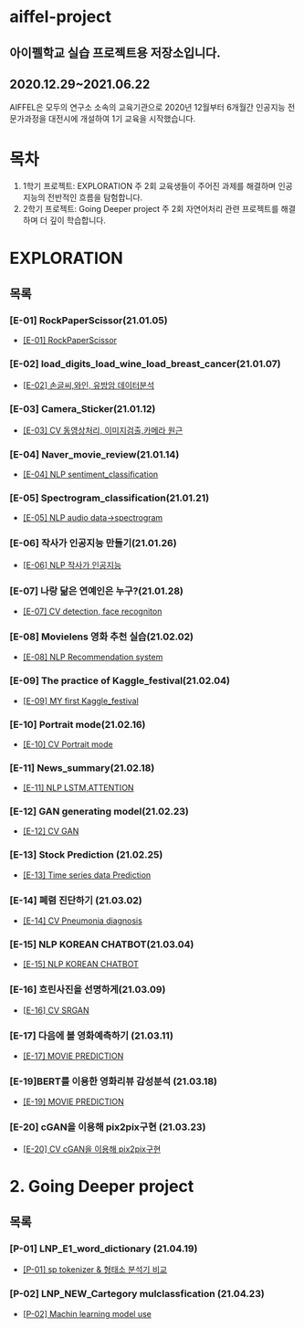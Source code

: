 # aiffel-project 
## 아이펠학교 실습 프로젝트용 저장소입니다.
## 2020.12.29~2021.06.22
AIFFEL은 모두의 연구소 소속의 교육기관으로 2020년 12월부터 6개월간 인공지능 전문가과정을 대전시에 개설하여 1기 교육을 시작했습니다.

# 목차
1. 1학기 프로젝트: EXPLORATION
주 2회 교육생들이 주어진 과제를 해결하며 인공지능의 전반적인 흐름을 탐험합니다.
2. 2학기 프로젝트: Going Deeper project
주 2회 자연어처리 관련 프로젝트를 해결하며 더 깊이 학습합니다. 

# EXPLORATION

## 목록

### [E-01] RockPaperScissor(21.01.05)
* [[E-01] RockPaperScissor](https://github.com/Acclesia/aiffel-project/blob/master/%5BE-01%5DRockPaperScissor.ipynb)
### [E-02] load_digits_load_wine_load_breast_cancer(21.01.07)
* [[E-02] 손글씨,와인, 유방암 데이터분석](https://github.com/Acclesia/aiffel-project/blob/master/%5BE2%5Dload_digits_load_wine_load_breast_cancer.ipynb)

### [E-03] Camera_Sticker(21.01.12)
* [[E-03] CV 동영상처리, 이미지검출,카메라 원근](https://github.com/Acclesia/aiffel-project/blob/master/%5BE3%5DCamera_Sticker.ipynb)
### [E-04] Naver_movie_review(21.01.14)
* [[E-04] NLP sentiment_classification](https://github.com/Acclesia/aiffel-project/blob/master/%5BE-4%5D%20Naver_movie_review.ipynb)
### [E-05] Spectrogram_classification(21.01.21)
* [[E-05] NLP audio data->spectrogram](https://github.com/Acclesia/aiffel-project/blob/master/%5BE_5%5D_Spectrogram_classification_colab.ipynb)
### [E-06] 작사가 인공지능 만들기(21.01.26)
* [[E-06] NLP 작사가 인공지능 ](https://github.com/Acclesia/aiffel-project/blob/master/%5BE-06%5D%20%EC%9D%B8%EA%B3%B5%EC%A7%80%EB%8A%A5%20%EC%9E%91%EC%82%AC%EA%B0%80%EB%A7%8C%EB%93%A4%EA%B8%B0%20R.ipynb)
### [E-07] 나랑 닮은 연예인은 누구?(21.01.28)
* [[E-07] CV detection, face recogniton](https://github.com/Acclesia/aiffel-project/blob/master/%5BE-7%5D%20%EB%82%98%EB%9E%91%20%EB%8B%AE%EC%9D%80%20%EC%97%B0%EC%98%88%EC%9D%B8%EC%9D%80%20%EB%88%84%EA%B5%AC%3F.ipynb)
### [E-08] Movielens 영화 추천 실습(21.02.02)
* [[E-08] NLP Recommendation system ](https://github.com/Acclesia/aiffel-project/blob/master/%5BE-08%5D%20Movielens%20%EC%98%81%ED%99%94%20%EC%B6%94%EC%B2%9C%20%EC%8B%A4%EC%8A%B5.ipynb)
### [E-09] The practice of Kaggle_festival(21.02.04)
* [[E-09] MY first Kaggle_festival ](https://github.com/Acclesia/aiffel-project/blob/master/%5BE-09%5D%20The%20practice%20of%20Kaggle_festival.ipynb)
### [E-10] Portrait mode(21.02.16)
* [[E-10] CV Portrait mode](https://github.com/Acclesia/aiffel-project/blob/master/%5BE-10%5D%20Portrait%20mode.ipynb)
### [E-11] News_summary(21.02.18)
* [[E-11] NLP LSTM,ATTENTION ](https://github.com/Acclesia/aiffel-project/blob/master/%5BE-11%5D%20News_summary.ipynb)
### [E-12] GAN generating model(21.02.23)
* [[E-12] CV GAN ](https://github.com/Acclesia/aiffel-project/blob/master/%5BE-12%5D%20GAN%20generating%20model.ipynb)
### [E-13] Stock Prediction (21.02.25)
* [[E-13] Time series data Prediction ](https://github.com/Acclesia/aiffel-project/blob/master/%5BE-12%5D%20GAN%20generating%20model.ipynb)
### [E-14] 폐렴 진단하기 (21.03.02)
* [[E-14] CV Pneumonia diagnosis](https://github.com/Acclesia/aiffel-project/blob/master/%5BE-14%5D%20%ED%8F%90%EB%A0%B4%20%EC%A7%84%EB%8B%A8%ED%95%98%EA%B8%B0.ipynb)
### [E-15]  NLP KOREAN CHATBOT(21.03.04)
* [[E-15] NLP KOREAN CHATBOT](https://github.com/Acclesia/aiffel-project/blob/master/%5BE-15%5D%20%ED%95%9C%EA%B5%AD%EC%96%B4%20%EB%8C%80%ED%99%94%ED%98%95%20%EC%B1%97%EB%B4%87%EB%A7%8C%EB%93%A4%EA%B8%B0.ipynb)
### [E-16] 흐린사진을 선명하게(21.03.09)
* [[E-16] CV SRGAN](https://github.com/Acclesia/aiffel-project/blob/master/%5BE-16%5D%20%ED%9D%90%EB%A6%B0%EC%82%AC%EC%A7%84%EC%9D%84%20%EC%84%A0%EB%AA%85%ED%95%98%EA%B2%8C.ipynb)
### [E-17] 다음에 볼 영화예측하기 (21.03.11)
* [[E-17] MOVIE PREDICTION](https://github.com/Acclesia/aiffel-project/blob/master/%5BE-17%5D%20%EB%8B%A4%EC%9D%8C%EC%97%90%20%EB%B3%BC%20%EC%98%81%ED%99%94%20%EC%98%88%EC%B8%A1%ED%95%98%EA%B8%B0.ipynb)
### [E-19]BERT를 이용한 영화리뷰 감성분석 (21.03.18)
* [[E-19] MOVIE PREDICTION](https://github.com/Acclesia/aiffel-project/blob/master/%5BE-19%5D%20%EC%9D%B8%EA%B0%84%EB%B3%B4%EB%8B%A4%20%ED%80%B4%EC%A6%88%EB%A5%BC%20%EC%9E%98%ED%91%B8%EB%8A%94%20%EC%9D%B8%EA%B3%B5%EC%A7%80%EB%8A%A5.ipynb)
### [E-20] cGAN을 이용해 pix2pix구현 (21.03.23)
* [[E-20] CV cGAN을 이용해 pix2pix구현 ](https://github.com/Acclesia/aiffel-project/blob/master/%5BE-19%5D%20%EC%9D%B8%EA%B0%84%EB%B3%B4%EB%8B%A4%20%ED%80%B4%EC%A6%88%EB%A5%BC%20%EC%9E%98%ED%91%B8%EB%8A%94%20%EC%9D%B8%EA%B3%B5%EC%A7%80%EB%8A%A5.ipynb)

# 2. Going Deeper project

## 목록

### [P-01] LNP_E1_word_dictionary (21.04.19)
* [[P-01] sp tokenizer & 형태소 분석기 비교](https://github.com/Acclesia/aiffel-project/blob/master/LNP_P1_word_dictionary.ipynb)
### [P-02] LNP_NEW_Cartegory mulclassfication (21.04.23)
* [[P-02] Machin learning model use](https://github.com/Acclesia/aiffel-project/blob/master/LNP_P2_News%20Cartegory_multiclassfication_EX.ipynb)
